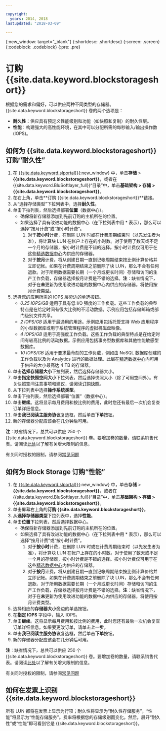 ```yaml
---

copyright:
  years: 2014, 2018
lastupdated: "2018-03-09"

---
```

{:new_window: target="_blank"}
{:shortdesc: .shortdesc}
{:screen: .screen}
{:codeblock: .codeblock}
{:pre: .pre}

# 订购 {{site.data.keyword.blockstorageshort}}

根据您的需求和偏好，可以供应两种不同类型的存储器。{{site.data.keyword.blockstorageshort}} 卷的两个选项是： 

- **耐久性**：供应具有预定义性能级别和功能（如快照和复制）的耐久性层。 
- **性能**：构建强大的高性能环境，在其中可以分配所需的每秒输入/输出操作数 (IOPS)。

## 如何为 {{site.data.keyword.blockstorageshort}} 订购“耐久性”

1. 在 [{{site.data.keyword.slportal}}](https://control.softlayer.com/){:new_window} 中，单击**存储** > **{{site.data.keyword.blockstorageshort}}**，或者在 {{site.data.keyword.BluSoftlayer_full}}“目录”中，单击**基础架构 > 存储 > {{site.data.keyword.blockstorageshort}}**。
2. 在右上角，单击**订购 {{site.data.keyword.blockstorageshort}}**链接。
3. 从“选择存储类型”下拉列表中，选择**耐久性**。
4. 单击下拉列表，然后选择部署**位置**（数据中心）。
   - 确保将新存储器添加到先前订购的主机所在的位置。
   - 如果选择了具有改进功能的数据中心（在下拉列表中用 * 表示），那么可以选择“按月计费”或“按小时计费”。 
     1. 对于**按小时**计费，在删除 LUN 时或在计费周期结束时（以先发生者为准），将计算块 LUN 在帐户上存在的小时数。对于使用了数天或不足一个月的存储器，按小时计费是不错的选择。按小时计费仅可用于在这些[精选数据中心](new-ibm-block-and-file-storage-location-and-features.html)内供应的存储器。 
     2. 对于**按月**计费，将从创建日期一直到记帐周期结束按比例计算价格并立即记帐。如果在计费周期结束之前删除了块 LUN，那么不会有任何退款。对于所用数据需要长期（一个月或更长时间）存储和访问的生产工作负载，存储器选择按月计费是不错的选择。**注**：缺省情况下，对于在**未**更新为使用改进功能的数据中心内供应的存储器，将使用按月计费类型。
5. 选择您的应用所需的 IOPS 层旁边的单选按钮。
    - *0.25 IOPS/GB* 适用于具有低 I/O 强度的工作负载。这些工作负载的典型特点是在给定时间有很大比例的不活动数据。示例应用包括存储邮箱或部门级别文件共享。
    - *2 IOPS/GB* 适用于最通用的用途。示例应用包括托管支持 Web 应用程序的小型数据库或用于系统管理程序的虚拟机磁盘映像。
    - *4 IOPS/GB* 适用于高强度工作负载。这些工作负载的典型特点是在给定时间有较高比例的活动数据。示例应用包括事务型数据库和其他性能敏感型数据库。
    - *10 IOPS/GB* 适用于要求最苛刻的工作负载，例如由 NoSQL 数据库创建的工作负载以及为 Analytics 进行的数据处理。此层在[精选数据中心](new-ibm-block-and-file-storage-location-and-features.html)内可用于供应的大小最高达 4 TB 的存储器。
6. 单击**选择存储器大小**下拉列表，然后选择存储器大小。
7. 单击**指定快照空间大小**下拉列表，然后选择快照大小（除了可用空间外）。有关快照空间注意事项和建议，请阅读[订购快照](ordering-snapshots.html)。
8. 从下拉列表中选择**操作系统类型**。
9. 单击下拉列表，然后选择部署“位置”（数据中心）。
10. 单击**继续**。这将显示每月费用和按比例的费用，此时您还有最后一次机会复查订单详细信息。
11. 单击**我已阅读主服务协议**复选框，然后单击**下单**按钮。
12. 新的存储器分配应该会在几分钟后可用。

**注**：缺省情况下，总共可以供应 250 个 {{site.data.keyword.blockstorageshort}} 卷。要增加卷的数量，请联系销售代表。请阅读[此处](managing-storage-limits.html)以了解有关增大限制的信息。

有关同时授权的限制，请参阅[常见问题](BlockStorageFAQ.html)
 
## 如何为 Block Storage 订购“性能”

1. 在 [{{site.data.keyword.slportal}}](https://control.softlayer.com/){:new_window} 中，单击**存储** > **{{site.data.keyword.blockstorageshort}}**，或者在 {{site.data.keyword.BluSoftlayer_full}}“目录”中，单击**基础架构 > 存储 > {{site.data.keyword.blockstorageshort}}**。
2. 单击屏幕右上角的**订购 {{site.data.keyword.blockstorageshort}}**。
3. 从**选择存储器类型**下拉列表中，选择**性能**。
4. 单击**位置**下拉列表，然后选择数据中心。
   - 确保将新存储器添加到先前订购的主机所在的位置。
   - 如果选择了具有改进功能的数据中心（在下拉列表中用 * 表示），那么可以选择“按月计费”或“按小时计费”。 
     1. 对于**按小时**计费，在删除 LUN 时或在计费周期结束时（以先发生者为准），将计算块 LUN 在帐户上存在的小时数。对于使用了数天或不足一个月的存储器，按小时计费是不错的选择。按小时计费仅可用于在这些[精选数据中心](new-ibm-block-and-file-storage-location-and-features.html)内供应的存储器。 
     2. 对于**按月**计费，将从创建日期一直到记帐周期结束按比例计算价格并立即记帐。如果在计费周期结束之前删除了块 LUN，那么不会有任何退款。对于所用数据需要长期（一个月或更长时间）存储和访问的生产工作负载，存储器选择按月计费是不错的选择。**注**：缺省情况下，对于在**未**更新为使用改进功能的数据中心内供应的存储器，将使用按月计费类型。
5. 选择相应的**存储器大小**旁边的单选按钮。
6. 在**指定 IOPS** 字段中，输入 IOPS。
7. 单击**继续**。这将显示每月费用和按比例的费用，此时您还有最后一次机会复查订单详细信息。如果要更改订单，请单击**上一步**。
8. 单击**我已阅读主服务协议**复选框，然后单击**下单**按钮。
9. 新的存储器分配应该会在几分钟后可用。

**注**：缺省情况下，总共可以供应 250 个 {{site.data.keyword.blockstorageshort}} 卷。要增加卷的数量，请联系销售代表。请阅读[此处](managing-storage-limits.html)以了解有关增大限制的信息。

有关同时授权的限制，请参阅[常见问题](BlockStorageFAQ.html)

## 如何在发票上识别 {{site.data.keyword.blockstorageshort}}

所有 LUN 都将在发票上显示为行项；耐久性将显示为“耐久性存储服务”，“性能”将显示为“性能存储服务”。费率将根据您的存储级别而变化。然后，展开“耐久性”或“性能”即可看到它是 {{site.data.keyword.blockstorageshort}}。
